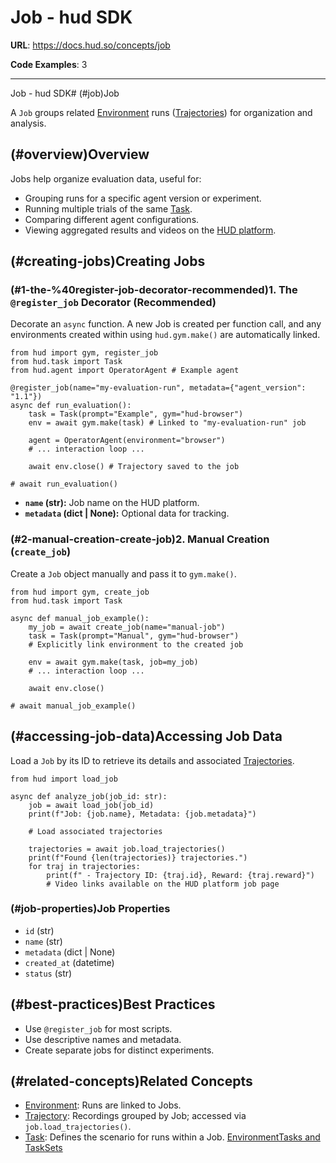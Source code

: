 # Job - hud SDK

**URL**: https://docs.hud.so/concepts/job

**Code Examples**: 3

---

Job - hud SDK# (#job)Job

A `Job` groups related [Environment](https://docs.hud.so/concepts/environment) runs ([Trajectories](https://docs.hud.so/concepts/trajectory)) for organization and analysis.

## (#overview)Overview

Jobs help organize evaluation data, useful for:

- Grouping runs for a specific agent version or experiment.
- Running multiple trials of the same [Task](https://docs.hud.so/concepts/task).
- Comparing different agent configurations.
- Viewing aggregated results and videos on the [HUD platform](https://app.hud.so/jobs).

## (#creating-jobs)Creating Jobs

### (#1-the-%40register-job-decorator-recommended)1. The `@register_job` Decorator (Recommended)

Decorate an `async` function. A new Job is created per function call, and any environments created within using `hud.gym.make()` are automatically linked.

```
from hud import gym, register_job
from hud.task import Task
from hud.agent import OperatorAgent # Example agent

@register_job(name="my-evaluation-run", metadata={"agent_version": "1.1"})
async def run_evaluation():
    task = Task(prompt="Example", gym="hud-browser")
    env = await gym.make(task) # Linked to "my-evaluation-run" job

    agent = OperatorAgent(environment="browser")
    # ... interaction loop ...

    await env.close() # Trajectory saved to the job

# await run_evaluation()

```

- **`name` (str):** Job name on the HUD platform.
- **`metadata` (dict | None):** Optional data for tracking.

### (#2-manual-creation-create-job)2. Manual Creation (`create_job`)

Create a `Job` object manually and pass it to `gym.make()`.

```
from hud import gym, create_job
from hud.task import Task

async def manual_job_example():
    my_job = await create_job(name="manual-job")
    task = Task(prompt="Manual", gym="hud-browser")
    # Explicitly link environment to the created job

    env = await gym.make(task, job=my_job)
    # ... interaction loop ...

    await env.close()

# await manual_job_example()

```

## (#accessing-job-data)Accessing Job Data

Load a `Job` by its ID to retrieve its details and associated [Trajectories](https://docs.hud.so/concepts/trajectory).

```
from hud import load_job

async def analyze_job(job_id: str):
    job = await load_job(job_id)
    print(f"Job: {job.name}, Metadata: {job.metadata}")

    # Load associated trajectories

    trajectories = await job.load_trajectories()
    print(f"Found {len(trajectories)} trajectories.")
    for traj in trajectories:
        print(f" - Trajectory ID: {traj.id}, Reward: {traj.reward}")
        # Video links available on the HUD platform job page

```

### (#job-properties)Job Properties

- `id` (str)
- `name` (str)
- `metadata` (dict | None)
- `created_at` (datetime)
- `status` (str)

## (#best-practices)Best Practices

- Use `@register_job` for most scripts.
- Use descriptive names and metadata.
- Create separate jobs for distinct experiments.

## (#related-concepts)Related Concepts

- [Environment](https://docs.hud.so/concepts/environment): Runs are linked to Jobs.
- [Trajectory](https://docs.hud.so/concepts/trajectory): Recordings grouped by Job; accessed via `job.load_trajectories()`.
- [Task](https://docs.hud.so/concepts/task): Defines the scenario for runs within a Job.
[Environment](https://docs.hud.so/concepts/environment)[Tasks and TaskSets](https://docs.hud.so/concepts/task)